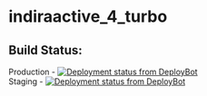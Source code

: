 # indiraactive_4_turbo

## **Build Status:**  
Production - [![Deployment status from DeployBot](https://indira-active.deploybot.com/badge/56046448101544/113775.svg)](http://deploybot.com)  
Staging - [![Deployment status from DeployBot](https://indira-active.deploybot.com/badge/66802254114237/113776.svg)](http://deploybot.com)
